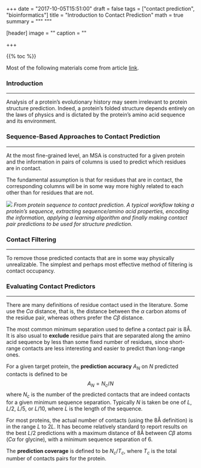 +++
date = "2017-10-05T15:51:00"
draft = false
tags = ["contact prediction", "bioinformatics"]
title = "Introduction to Contact Prediction"
math = true
summary = """ """

[header]
image = ""
caption = ""

+++

{{% toc %}}

Most of the following materials come from article [link](https://link.springer.com/protocol/10.1007%2F978-1-60327-429-6_3).

### Introduction
---

Analysis of a protein’s evolutionary history may seem irrelevant to protein structure prediction. Indeed, a protein’s folded structure depends entirely on the laws of physics and is dictated by the protein’s amino acid sequence and its environment.

### Sequence-Based Approaches to Contact Prediction
---

At the most fine-grained level, an MSA is constructed for a given protein and the information in pairs of columns is used to predict which residues are in contact. 

The fundamental assumption is that for residues that are in contact, the corresponding columns will be in some way more highly related to each other than for residues that are not.

![](/img/blog/contact1.png)
*From protein sequence to contact prediction. A typical workflow taking a protein’s sequence, extracting sequence/amino acid properties, encoding the information, applying a learning algorithm and finally making contact pair predictions to be used for structure prediction.*


### Contact Filtering
---

To remove those predicted contacts that are in some way physically unrealizable. The simplest and perhaps most effective method of filtering is contact occupancy. 

### Evaluating Contact Predictors
---

There are many definitions of residue contact used in the literature. Some use the $C\alpha$ distance, that is, the distance between the $\alpha$ carbon atoms of the residue pair, whereas others prefer the $C\beta$ distance.

The most common minimum separation used to define a contact pair is 8Å. It is also usual to **exclude** residue pairs that are separated along the amino acid sequence by less than some fixed number of residues, since short-range contacts are less interesting and easier to predict than long-range ones.

For a given target protein, the **prediction accuracy** $A_N$ on $N$ predicted contacts is defined to be $$A_N = N_c/N$$ where $N_c$ is the number of the predicted contacts that are indeed contacts for a given minimum sequence separation. Typically $N$ is taken be one of $L$, $L/2$, $L/5$, or $L/10$, where $L$ is the length of the sequence.

For most proteins, the actual number of contacts (using the 8Å definition) is in the range $L$ to $2L$. It has become relatively standard to report results on the best $L/2$ predictions with a maximum distance of 8Å between $C\beta$ atoms ($C\alpha$ for glycine), with a minimum sequence separation of 6.

The **prediction coverage** is defined to be $N_c/T_c$, where $T_c$ is the total number of contacts pairs for the protein. 
